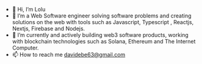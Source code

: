 - 👋 Hi, I’m Lolu
- 👀 I’m a Web Software engineer solving software problems and creating solutions on the web with tools such as Javascript, Typescript , Reactjs, Nextjs, Firebase and Nodejs. 
- 🌱 I’m currently and actively building web3 software products, working with blockchain technologies such as Solana, Ethereum and The Internet Computer. 
- 📫 How to reach me davidebe63@gmail.com

<!---
thisdotLolu/thisdotLolu is a ✨ special ✨ repository because its `README.md` (this file) appears on your GitHub profile.
You can click the Preview link to take a look at your changes.
--->
